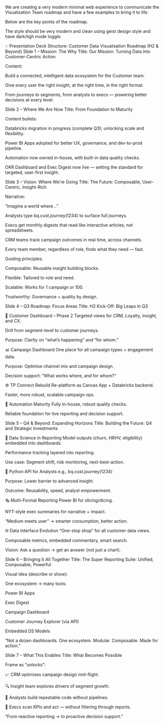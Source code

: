 We are creating a very modern minimal web experience to communicate the Visualisation Team roadmap and have a few examples to bring it to life.

Below are the key points of the roadmap.

The style should be very modern and clean using geist design style and have dark/ligh mode toggle.

💡 Presentation Deck Structure: Customer Data Visualisation Roadmap (H2 & Beyond)
Slide 1 – Mission: The Why
Title: Our Mission: Turning Data into Customer-Centric Action

Content:

Build a connected, intelligent data ecosystem for the Customer team.

Give every user the right insight, at the right time, in the right format.

From journeys to segments, from analysts to execs — powering better decisions at every level.

Slide 2 – Where We Are Now
Title: From Foundation to Maturity

Content bullets:

Databricks migration in progress (complete Q3); unlocking scale and flexibility.

Power BI Apps adopted for better UX, governance, and dev-to-prod pipeline.

Automation now owned in-house, with built-in data quality checks.

OKR Dashboard and Exec Digest now live — setting the standard for targeted, user-first insight.

Slide 3 – Vision: Where We're Going
Title: The Future: Composable, User-Centric, Insight-Rich

Narrative:

“Imagine a world where…”

Analysts type bq.cust.journey(1234) to surface full journeys.

Execs get monthly digests that read like interactive articles, not spreadsheets.

CRM teams track campaign outcomes in real time, across channels.

Every team member, regardless of role, finds what they need — fast.

Guiding principles:

Composable: Reusable insight building blocks.

Flexible: Tailored to role and need.

Scalable: Works for 1 campaign or 100.

Trustworthy: Governance + quality by design.

Slide 4 – Q3 Roadmap: Focus Areas
Title: H2 Kick-Off: Big Leaps in Q3

🧩 Customer Dashboard – Phase 2
Targeted views for CRM, Loyalty, Insight, and CX.

Drill from segment-level to customer journeys.

Purpose: Clarity on “what’s happening” and “for whom.”

📊 Campaign Dashboard
One place for all campaign types + engagement data.

Purpose: Optimise channel mix and campaign design.

Decision support: “What works where, and for whom?”

⚙️ TP Connect Rebuild
Re-platform as Canvas App + Databricks backend.

Faster, more robust, scalable campaign ops.

🤖 Automation Maturity
Fully in-house, robust quality checks.

Reliable foundation for live reporting and decision support.

Slide 5 – Q4 & Beyond: Expanding Horizons
Title: Building the Future: Q4 and Strategic Investments

🧠 Data Science in Reporting
Model outputs (churn, HRHV, eligibility) embedded into dashboards.

Performance tracking layered into reporting.

Use case: Segment shift, risk monitoring, next-best-action.

🧱 Python API for Analysts
e.g., bq.cust.journey(1234)

Purpose: Lower barrier to advanced insight.

Outcome: Reusability, speed, analyst empowerment.

🗞️ Multi-Format Reporting
Power BI for slicing/dicing.

NYT-style exec summaries for narrative + impact.

“Medium meets user” → smarter consumption, better action.

🌐 Data Interface Evolution
“One-stop shop” for all customer data views.

Composable metrics, embedded commentary, smart search.

Vision: Ask a question → get an answer (not just a chart).

Slide 6 – Bringing It All Together
Title: The Super Reporting Suite: Unified, Composable, Powerful

Visual idea (describe or show):

One ecosystem → many tools:

Power BI Apps

Exec Digest

Campaign Dashboard

Customer Journey Explorer (via API)

Embedded DS Models

“Not a dozen dashboards. One ecosystem. Modular. Composable. Made for action.”

Slide 7 – What This Enables
Title: What Becomes Possible

Frame as “unlocks”:

📈 CRM optimises campaign design mid-flight.

🔍 Insight team explores drivers of segment growth.

🧰 Analysts build repeatable code without pipelines.

🎯 Execs scan KPIs and act — without filtering through reports.

“From reactive reporting → to proactive decision support.”
